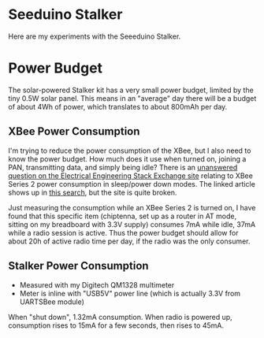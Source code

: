 # Seeduino Stalker

Here are my experiments with the Seeeduino Stalker.

# Power Budget

The solar-powered Stalker kit has a very small power budget, limited by the tiny 0.5W solar panel. This means in an "average" day there will be a budget of about 4Wh of power, which translates to about 800mAh per day.

## XBee Power Consumption

I'm trying to reduce the power consumption of the XBee, but I also need to know the power budget. How much does it use when turned on, joining a PAN, transmitting data, and simply being idle? There is an [unanswered question on the Electrical Engineering Stack Exchange site](http://electronics.stackexchange.com/questions/96451/actual-power-consumtion-of-xbee-series-2-in-sleep-power-down-mode) relating to XBee Series 2 power consumption in sleep/power down modes. The linked article shows up in [this search](http://www.socgadget.com/?s=XBee), but the site is quite broken.

Just measuring the consumption while an XBee Series 2 is turned on, I have found that this specific item (chiptenna, set up as a router in AT mode, sitting on my breadboard with 3.3V supply) consumes 7mA while idle, 37mA while a radio session is active. Thus the power budget should allow for about 20h of active radio time per day, if the radio was the only consumer.

## Stalker Power Consumption

 - Measured with my Digitech QM1328 multimeter
 - Meter is inline with "USB5V" power line (which is actually 3.3V from UARTSBee module)

When "shut down", 1.32mA consumption. When radio is powered up, consumption rises to 15mA for a few seconds, then rises to 45mA.
